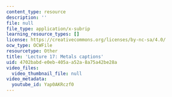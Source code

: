 ```yaml
---
content_type: resource
description: ''
file: null
file_type: application/x-subrip
learning_resource_types: []
license: https://creativecommons.org/licenses/by-nc-sa/4.0/
ocw_type: OCWFile
resourcetype: Other
title: 'Lecture 17: Metals captions'
uid: 4702babd-e0eb-405a-a52a-8a75a42be28a
video_files:
  video_thumbnail_file: null
video_metadata:
  youtube_id: Yap0AKRczf0
---
```

